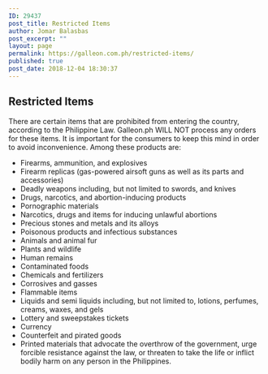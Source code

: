 ```yaml
---
ID: 29437
post_title: Restricted Items
author: Jomar Balasbas
post_excerpt: ""
layout: page
permalink: https://galleon.com.ph/restricted-items/
published: true
post_date: 2018-12-04 18:30:37
---
```

<h2>Restricted Items</h2>
There are certain items that are prohibited from entering the country, according to the Philippine Law. Galleon.ph WILL NOT process any orders for these items. It is important for the consumers to keep this mind in order to avoid inconvenience. Among these products are:
<ul>
 	<li>Firearms, ammunition, and explosives</li>
 	<li>Firearm replicas (gas-powered airsoft guns as well as its parts and accessories)</li>
 	<li>Deadly weapons including, but not limited to swords, and knives</li>
 	<li>Drugs, narcotics, and abortion-inducing products</li>
 	<li>Pornographic materials</li>
 	<li>Narcotics, drugs and items for inducing unlawful abortions</li>
 	<li>Precious stones and metals and its alloys</li>
 	<li>Poisonous products and infectious substances</li>
 	<li>Animals and animal fur</li>
 	<li>Plants and wildlife</li>
 	<li>Human remains</li>
 	<li>Contaminated foods</li>
 	<li>Chemicals and fertilizers</li>
 	<li>Corrosives and gasses</li>
 	<li>Flammable items</li>
 	<li>Liquids and semi liquids including, but not limited to, lotions, perfumes, creams, waxes, and gels</li>
 	<li>Lottery and sweepstakes tickets</li>
 	<li>Currency</li>
 	<li>Counterfeit and pirated goods</li>
 	<li>Printed materials that advocate the overthrow of the government, urge forcible resistance against the law, or threaten to take the life or inflict bodily harm on any person in the Philippines.</li>
</ul>